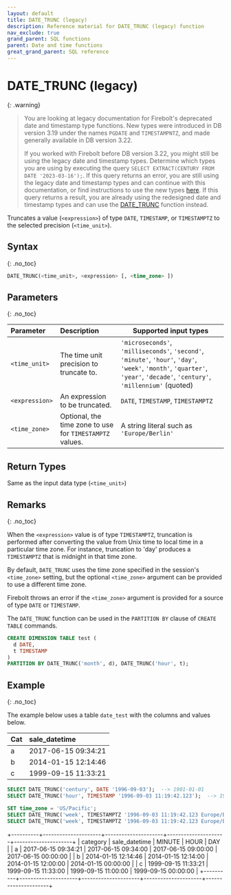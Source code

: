 ```yaml
---
layout: default
title: DATE_TRUNC (legacy)
description: Reference material for DATE_TRUNC (legacy) function
nav_exclude: true
grand_parent: SQL functions
parent: Date and time functions
great_grand_parent: SQL reference
---
```


# DATE\_TRUNC (legacy)

{: .warning}
  >You are looking at legacy documentation for Firebolt's deprecated date and timestamp type functions.
  >New types were introduced in DB version 3.19 under the names `PGDATE` and `TIMESTAMPNTZ`, and made generally available in DB version 3.22.
  >
  >If you worked with Firebolt before DB version 3.22, you might still be using the legacy date and timestamp types.
  >Determine which types you are using by executing the query `SELECT EXTRACT(CENTURY FROM DATE '2023-03-16');`.
  >If this query returns an error, you are still using the legacy date and timestamp types and can continue with this documentation, or find instructions to use the new types [here](../../release-notes/release-notes-archive.html#db-version-322).
  >If this query returns a result, you are already using the redesigned date and timestamp types and can use the [DATE_TRUNC](./date-trunc-new.md) function instead.

Truncates a value (`<expression>`) of type `DATE`, `TIMESTAMP`, or `TIMESTAMPTZ` to the selected precision (`<time_unit>`).

## Syntax
{: .no_toc}

```sql
DATE_TRUNC(<time_unit>, <expression> [, <time_zone> ])
```

## Parameters
{: .no_toc}

| Parameter       | Description                                              | Supported input types                                                                                                                                                        |
| :-------------- | :------------------------------------------------------- | ---------------------------------------------------------------------------------------------------------------------------------------------------------------------------- |
| `<time_unit>`   | The time unit precision to truncate to.                  | `'microseconds'`, `'milliseconds'`, `'second'`, `'minute'`, `'hour'`, `'day'`, `'week'`, `'month'`, `'quarter'`, `'year'`, `'decade'`, `'century'`, `'millennium'`  (quoted) |
| `<expression> ` | An expression to be truncated.                           | `DATE`, `TIMESTAMP`, `TIMESTAMPTZ`                                                                                                                                           |
| `<time_zone>`   | Optional, the time zone to use for `TIMESTAMPTZ` values. | A string literal such as `'Europe/Berlin'`                                                                                                                                   |

## Return Types

Same as the input data type (`<time_unit>`)

## Remarks
{: .no_toc}

When the `<expression>` value is of type `TIMESTAMPTZ`, truncation is performed after converting the value from Unix time to local time in a particular time zone. For instance, truncation to 'day' produces a `TIMESTAMPTZ` that is midnight in that time zone.

By default, `DATE_TRUNC` uses the time zone specified in the session's `<time_zone>` setting, but the optional `<time_zone>` argument can be provided to use a different time zone.

Firebolt throws an error if the `<time_zone>` argument is provided for a source of type `DATE` or `TIMESTAMP`.

The `DATE_TRUNC` function can be used in the `PARTITION BY` clause of `CREATE TABLE` commands.

```sql
CREATE DIMENSION TABLE test (
  d DATE,
  t TIMESTAMP
)
PARTITION BY DATE_TRUNC('month', d), DATE_TRUNC('hour', t);
```

## Example
{: .no_toc}


The example below uses a table `date_test` with the columns and values below.

| Cat | sale\_datetime      |
| :-- | :------------------- |
| a   | 2017-06-15 09:34:21 |
| b   | 2014-01-15 12:14:46 |
| c   | 1999-09-15 11:33:21 |

```sql
SELECT DATE_TRUNC('century', DATE '1996-09-03');  --> 1901-01-01
SELECT DATE_TRUNC('hour', TIMESTAMP '1996-09-03 11:19:42.123');  --> 1996-09-03 11:00:00

SET time_zone = 'US/Pacific';
SELECT DATE_TRUNC('week', TIMESTAMPTZ '1996-09-03 11:19:42.123 Europe/Berlin');  --> 1996-09-02 00:00:00-07
SELECT DATE_TRUNC('week', TIMESTAMPTZ '1996-09-03 11:19:42.123 Europe/Berlin', 'Europe/Berlin');  --> 1996-09-01 15:00:00-07
```
+----------+---------------------+---------------------+---------------------+---------------------+
| category | sale_datetime       | MINUTE              | HOUR                | DAY                 |
| a        | 2017-06-15 09:34:21 | 2017-06-15 09:34:00 | 2017-06-15 09:00:00 | 2017-06-15 00:00:00 |
| b        | 2014-01-15 12:14:46 | 2014-01-15 12:14:00 | 2014-01-15 12:00:00 | 2014-01-15 00:00:00 |
| c        | 1999-09-15 11:33:21 | 1999-09-15 11:33:00 | 1999-09-15 11:00:00 | 1999-09-15 00:00:00 |
+----------+---------------------+---------------------+---------------------+---------------------+
```
